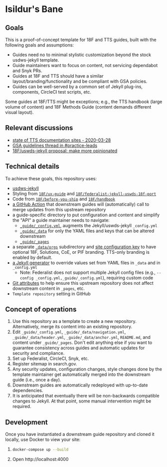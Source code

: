 # Isildur's Bane

## Goals

This is a proof-of-concept template for 18F and TTS guides, built with the following goals and assumptions:

- Guides need no to minimal stylistic customization beyond the stock usdws-jekyll template.
- Guide maintainers want to focus on content, not servicing dependabot and Snyk PRs.
- Guides at 18F and TTS should have a similar layout/branding/functionality and be compliant with GSA policies.
- Guides can be well-served by a common set of Jekyll plug-ins, components, CircleCI test scripts, etc.

Some guides at 18F/TTS might be exceptions; e.g., the TTS handbook (large volume of content) and 18F Methods Guide (content demands different visual layout).

## Relevant discussions

- [state of TTS documentation sites - 2020-03-28](https://docs.google.com/document/d/1LCKZKqoEEYOCwntZpTbHp8bW7tdnPnmmKVJ-YNHAUy4)
- [GSA guidelines thread in #practice-leads](https://gsa-tts.slack.com/archives/C6W0B5W1G/p1598380975005700)
- [18F/uswds-jekyll proposal: make more opinionated](https://github.com/18F/uswds-jekyll/issues/190)

## Technical details

To achieve these goals, this repository uses:

- [usdws-jekyll](https://github.com/18F/uswds-jekyll)
- Styling from [`18F/ux-guide`](https://github.com/18F/ux-guide) and [`18F/federalist-jekyll-uswds-18f-port`](https://github.com/18F/federalist-jekyll-uswds-18f-port)
- Code from [`18F/before-you-ship`](https://github.com/18F/before-you-ship) and [`18F/handbook`](https://github.com/18F/handbook)
- [a GitHub Action](./.github/actions/merge-template/action.yml) that downstream guides will (automatically) call to merge updates from this upstream repository
- a guide-specific directory to put configuration and content and simplify the "API" a guide maintainer needs to navigate:
  - [`_guide/_config.yml`](./_guide/_config.yml), augments the Jekyll/uswds-jekyll `_config.yml`
  - [`_guide/_data`](./_guide/_data) for only the YAML files and keys that can be altered downstream
  - [`_guide/_pages`](./_guide/_pages) 
- a separate [`_data/orgs`](./_data/orgs) subdirectory and [site configuration key](https://github.com/18F/isildurs-bane/blob/77b8aece41f4f61988a40cc079a70d07670c11e5/override.yml#L25) to have optional 18F, Solutions, CoE, or PIF branding. TTS-only branding is enabled by default.
- [a Jekyll generator](./_plugins/override.rb) to override values set from YAML files in `_data` and in `_config.yml`
  - Note: Federalist does not support multiple Jekyll config files (e.g., `--config _config.yml,_guide/_config.yml`), requiring custom code
- [Git attributes](./.github/actions/merge-template/action.yml#L8) to help ensure this upstream repository does not affect downstream content in `_pages`, etc.
- `Template repository` setting in GitHub

## Concept of operations

1. Use this repository as a template to create a new repository. Alternatively, merge its content into an existing repository.
1. Edit `_guide/_config.yml`, `_guide/_data/navigation.yml`, `_guide/_data/header.yml`, `_guide/_data/anchor.yml`, `README.md`, and content under `_guide/_pages`. Don't edit anything else if you want to guarantee consistency across guides and automatic updates for security and compliance.
1. Set up Federalist, CircleCI, Snyk, etc.
1. Register sitemap in search.gov.
1. Any security updates, configuration changes, style changes done by the template maintainer get automatically merged into the downstream guide (i.e., once a day).
1. Downstream guides are automatically redeployed with up-to-date dependencies.
1. It is anticipated that eventually there will be non-backwards compatible changes to Jekyll. At that point, some manual intervention might be required.

## Development

Once you have instantiated a downstream guide repository and cloned it locally, use Docker to view your site:

1. ```sh
   docker-compose up --build
   ```

1. Open http://localhost:4000
